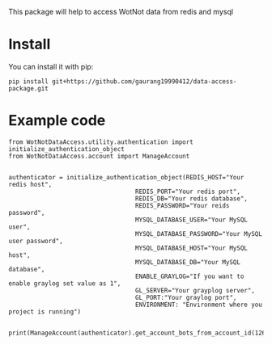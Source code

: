 This package will help to access WotNot data from redis and mysql

# Install

You can install it with pip:


`pip install git+https://github.com/gaurang19990412/data-access-package.git`


# Example code

```
from WotNotDataAccess.utility.authentication import initialize_authentication_object
from WotNotDataAccess.account import ManageAccount


authenticator = initialize_authentication_object(REDIS_HOST="Your redis host",
                                   REDIS_PORT="Your redis port",
                                   REDIS_DB="Your redis database",
                                   REDIS_PASSWORD="Your reids password",
                                   MYSQL_DATABASE_USER="Your MySQL user",
                                   MYSQL_DATABASE_PASSWORD="Your MySQL user password",
                                   MYSQL_DATABASE_HOST="Your MySQL host",
                                   MYSQL_DATABASE_DB="Your MySQL database",
                                   ENABLE_GRAYLOG="If you want to enable graylog set value as 1",
                                   GL_SERVER="Your grayplog server",
                                   GL_PORT:"Your graylog port",
                                   ENVIRONMENT: "Environment where you project is running")


print(ManageAccount(authenticator).get_account_bots_from_account_id(126))

```